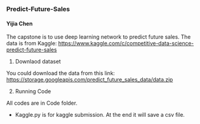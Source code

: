 ### Predict-Future-Sales
#### Yijia Chen
The capstone is to use deep learning network to predict future sales. The data is from Kaggle: https://www.kaggle.com/c/competitive-data-science-predict-future-sales

1. Downlaod dataset

You could download the data from this link:    
https://storage.googleapis.com/predict_future_sales_data/data.zip

2. Running Code

All codes are in Code folder.

* Kaggle.py is for kaggle submission. At the end it will save a csv file.
